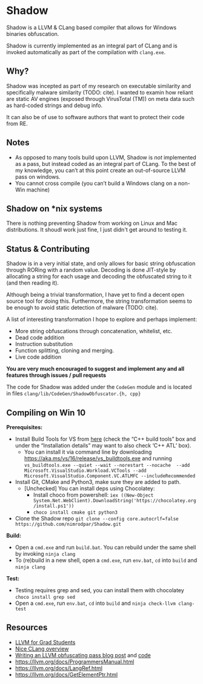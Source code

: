 # Shadow

Shadow is a LLVM & CLang based compiler that allows for Windows binaries obfuscation.

Shadow is currently implemented as an integral part of CLang and is invoked automatically as part of the compilation with `clang.exe`.

## Why?

Shadow was incepted as part of my research on executable similarity and specifically malware similarity (TODO: cite). I wanted to examin how reliant are static AV engines (exposed through VirusTotal (TM)) on meta data such as hard-coded strings and debug info.

It can also be of use to software authors that want to protect their code from RE.

## Notes
* As opposed to many tools build upon LLVM, Shadow is *not* implemented as a pass, but instead coded as an integral part of CLang. To the best of my knowledge, you can’t at this point create an out-of-source LLVM pass on windows.
* You cannot cross compile (you can’t build a Windows clang on a non-Win machine)

## Shadow on \*nix systems
There is nothing preventing Shadow from working on Linux and Mac distributions. It shoudl work just fine, I just didn't get around to testing it. 

## Status & Contributing

Shadow is in a very initial state, and only allows for basic string obfuscation through RORing with a random value. Decoding is done JIT-style by allocating a string for each usage and decoding the obfuscated string to it (and then reading it).

Although being a trivial transformation, I have yet to find a decent open source tool for doing this. Furthermore, the string transformation seems to be enough to avoid static detection of malware (TODO: cite).

A list of interesting transformation I hope to explore and perhaps implement:
* More string obfuscations through concatenation, whitelist, etc.
* Dead code addition
* Instruction substitution
* Function splitting, cloning and merging.
* Live code addition

**You are very much encouraged to suggest and implement any and all features through issues / pull requests**

The code for Shadow was added under the `CodeGen` module and is located in files
`clang/lib/CodeGen/ShadowObfuscator.{h, cpp}`

## Compiling on Win 10

**Prerequisites:**
* Install Build Tools for VS from [here](https://visualstudio.microsoft.com/downloads/#) (check the “C++ build tools” box and under the “Installation details” may want to also check ‘C++ ATL’ box).
    * You can install it via command line by downloading https://aka.ms/vs/16/release/vs_buildtools.exe and running `vs_buildtools.exe --quiet --wait --norestart --nocache  --add 	Microsoft.VisualStudio.Workload.VCTools --add Microsoft.VisualStudio.Component.VC.ATLMFC --includeRecommended`
* Install Git, CMake and Python3, make sure they are added to path.
    * [Unchecked] You can install deps using Chocolatey:
        * Install choco from powershell: `iex ((New-Object System.Net.WebClient).DownloadString('https://chocolatey.org/install.ps1'))`
        * `choco install cmake git python3` 
* Clone the Shadow repo `git clone --config core.autocrlf=false https://github.com/nimrodpar/Shadow.git`

**Build:**
* Open a `cmd.exe` and run `build.bat`. You can rebuild under the same shell by invoking `ninja clang`
* To (re)build in a new shell, open a `cmd.exe`, run `env.bat`, `cd` into `build` and `ninja clang`

**Test:**
* Testing requires grep and sed, you can install them with chocolatey `choco install grep sed`
* Open a `cmd.exe`, run `env.bat`, `cd` into `build` and `ninja check-llvm clang-test`

## Resources
* [LLVM for Grad Students](http://www.cs.cornell.edu/~asampson/blog/llvm.html)
* [Nice CLang overview](https://llvm.org/devmtg/2017-06/2-Hal-Finkel-LLVM-2017.pdf)
* [Writing an LLVM obfuscating pass blog post](https://medium.com/@polarply/build-your-first-llvm-obfuscator-80d16583392b) and [code](https://github.com/tsarpaul/llvm-string-obfuscator/blob/master/StringObfuscator/StringObfuscator.cpp)
* https://llvm.org/docs/ProgrammersManual.html
* https://llvm.org/docs/LangRef.html
* https://llvm.org/docs/GetElementPtr.html
